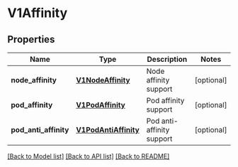 # V1Affinity

## Properties
Name | Type | Description | Notes
------------ | ------------- | ------------- | -------------
**node_affinity** | [**V1NodeAffinity**](V1NodeAffinity.md) | Node affinity support | [optional] 
**pod_affinity** | [**V1PodAffinity**](V1PodAffinity.md) | Pod affinity support | [optional] 
**pod_anti_affinity** | [**V1PodAntiAffinity**](V1PodAntiAffinity.md) | Pod anti-affinity support | [optional] 

[[Back to Model list]](../README.md#documentation-for-models) [[Back to API list]](../README.md#documentation-for-api-endpoints) [[Back to README]](../README.md)


